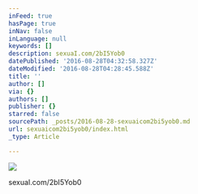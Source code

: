```yaml
---
inFeed: true
hasPage: true
inNav: false
inLanguage: null
keywords: []
description: sexuaI.com/2bI5Yob0
datePublished: '2016-08-28T04:32:58.327Z'
dateModified: '2016-08-28T04:28:45.588Z'
title: ''
author: []
via: {}
authors: []
publisher: {}
starred: false
sourcePath: _posts/2016-08-28-sexuaicom2bi5yob0.md
url: sexuaicom2bi5yob0/index.html
_type: Article

---
```

![](https://the-grid-user-content.s3-us-west-2.amazonaws.com/774aa26e-02c5-4206-bc22-0f7b0e687221.jpg)

sexuaI.com/2bI5Yob0